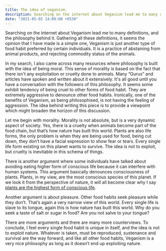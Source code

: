 ```yaml
---
title: The idea of veganism.
description: Searching on the internet about Veganism lead me to many definitions, and the philosophy behind Veganism. Gathering all these definitions, it seems the opinion that I have made is a simple one, veganism is just another type of food habit preferred by certain individuals. Veganism is a practice of abstaining from animal products, and rejecting commodity status of animals.
date: "2021-05-02 14:00:00 +0530"
---
```

Searching on the internet about Veganism lead me to many definitions, and the philosophy behind it. Gathering all these definitions, it seems the opinion that I have made is a simple one, Veganism is just another type of food habit preferred by certain individuals. It is a practice of abstaining from animal products, and rejecting commodity status of the animals.

In my search, I also came across many resources where philosophy is built with the idea of being moral. This sense of morality is based on the fact that there isn't any exploitation or cruelty done to animals. Many “Gurus” and articles have spoken and written about it extensively. It's all good until you have a conversation with the followers of this philosophy. It seems some exhibit tendency of being cruel to other forms of food habit. They are extremely aggressive to denounce other food habits. Ironically, one of the benefits of Veganism, as being philosophised, is not having the feeling of aggression.
The idea behind writing this piece is to provide a viewpoint which might broaden the horizon of this discussion.

Let me begin with morality. Morality is not absolute, but is a very dynamic aspect of society. Yes, there is a cruelty when animals become part of the food chain, but that’s how nature has built this world. Plants are also life forms, the only problem is when they are being used for food, being cut down, they don’t have a facial expression to show fear or tears. Every single life form existing on this planet wants to survive. The idea is not to exploit, but cruelty is inevitable in this schema of things.

There is another argument where some individuals have talked about avoiding eating higher form of conscious life because it can interfere with human systems. This argument basically denounces consciousness of plants. Plants, in my view, are the most conscious species of this planet. If we look it from the perspective of nature, it will all become clear why I say <a href="https://roopesh-singh.com/blog/highest-form-of-conscious-life/">plants are the highest form of conscious life</a>.

Another argument is about pleasure. Other food habits seek pleasure while they don’t. That’s again a very narrow view of this world. Every single life is slave to its tongue, again this is how nature has built this world. Why do you seek a taste of salt or sugar in food? Are you not salve to your tongue?

There are more arguments and there are many more counterviews. To conclude, I feel every single food habit is unique in itself, and the idea is not to exploit nature. Whatever is taken, must be reproduced, sustenance and survival are the way forward, and like all other food habits, Veganism is a very nice philosophy as long as it doesn’t end up exploiting nature.